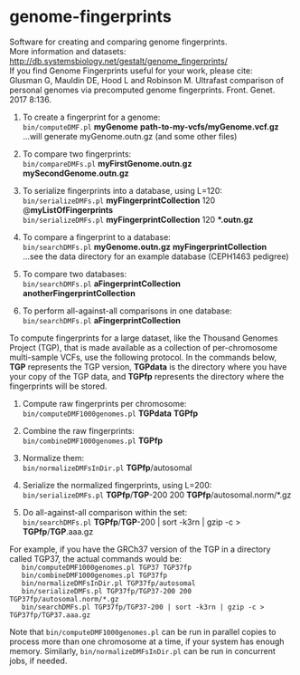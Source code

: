 # genome-fingerprints
Software for creating and comparing genome fingerprints.  
More information and datasets: http://db.systemsbiology.net/gestalt/genome_fingerprints/  
If you find Genome Fingerprints useful for your work, please cite:  
Glusman G, Mauldin DE, Hood L and Robinson M. Ultrafast comparison of personal genomes via precomputed genome fingerprints. Front. Genet. 2017 8:136.

1. To create a fingerprint for a genome:  
	`bin/computeDMF.pl` **myGenome** **path-to-my-vcfs/myGenome.vcf.gz**  
	...will generate myGenome.outn.gz (and some other files)

2. To compare two fingerprints:  
	`bin/compareDMFs.pl` **myFirstGenome.outn.gz** **mySecondGenome.outn.gz**

3. To serialize fingerprints into a database, using L=120:  
	`bin/serializeDMFs.pl` **myFingerprintCollection** 120 @**myListOfFingerprints**  
	`bin/serializeDMFs.pl` **myFingerprintCollection** 120 **\*.outn.gz**

4. To compare a fingerprint to a database:  
	`bin/searchDMFs.pl` **myGenome.outn.gz** **myFingerprintCollection**  
	...see the data directory for an example database (CEPH1463 pedigree)

5. To compare two databases:  
	`bin/searchDMFs.pl` **aFingerprintCollection** **anotherFingerprintCollection**

6. To perform all-against-all comparisons in one database:  
	`bin/searchDMFs.pl` **aFingerprintCollection**

To compute fingerprints for a large dataset, like the Thousand Genomes Project (TGP), that is made available as a collection of per-chromosome multi-sample VCFs, use the following protocol. In the commands below, **TGP** represents the TGP version, **TGPdata** is the directory where you have your copy of the TGP data, and **TGPfp** represents the directory where the fingerprints will be stored.

1. Compute raw fingerprints per chromosome:  
	`bin/computeDMF1000genomes.pl` **TGPdata** **TGPfp**

2. Combine the raw fingerprints:  
	`bin/combineDMF1000genomes.pl` **TGPfp**

3. Normalize them:  
	`bin/normalizeDMFsInDir.pl` **TGPfp**/autosomal

4. Serialize the normalized fingerprints, using L=200:  
	`bin/serializeDMFs.pl` **TGPfp**/**TGP**-200 200 **TGPfp**/autosomal.norm/*.gz

5. Do all-against-all comparison within the set:  
	`bin/searchDMFs.pl` **TGPfp**/**TGP**-200 | sort -k3rn | gzip -c > **TGPfp**/**TGP**.aaa.gz

For example, if you have the GRCh37 version of the TGP in a directory called TGP37, the actual commands would be:  
`	bin/computeDMF1000genomes.pl TGP37 TGP37fp`  
`	bin/combineDMF1000genomes.pl TGP37fp`  
`	bin/normalizeDMFsInDir.pl TGP37fp/autosomal`  
`	bin/serializeDMFs.pl TGP37fp/TGP37-200 200 TGP37fp/autosomal.norm/*.gz`  
`	bin/searchDMFs.pl TGP37fp/TGP37-200 | sort -k3rn | gzip -c > TGP37fp/TGP37.aaa.gz`

Note that `bin/computeDMF1000genomes.pl` can be run in parallel copies to process more than one chromosome at a time, if your system has enough memory. Similarly, `bin/normalizeDMFsInDir.pl` can be run in concurrent jobs, if needed.
